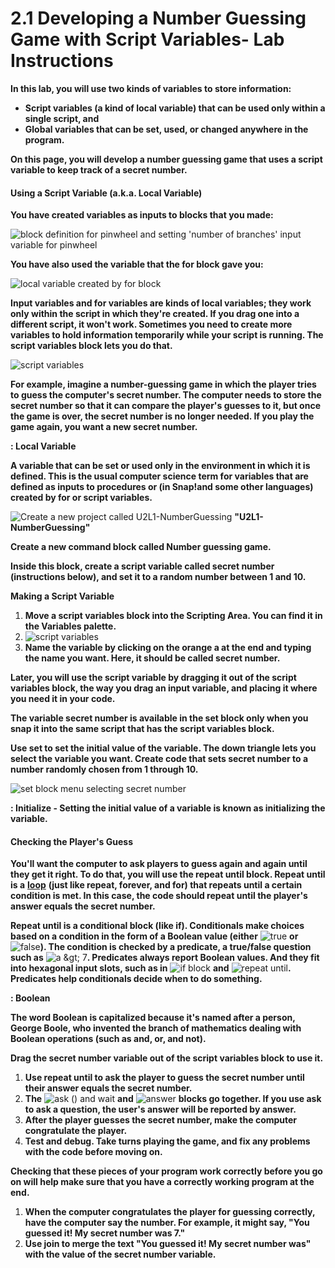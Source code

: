 # 2.1 Developing a Number Guessing Game with Script Variables- Lab Instructions

**In this lab, you will use two kinds of variables to store information:**

* **Script variables \(a kind of local variable\) that can be used only within a single script, and**
* **Global variables that can be set, used, or changed anywhere in the program.**

**On this page, you will develop a number guessing game that uses a script variable to keep track of a secret number.**

#### **Using a Script Variable \(a.k.a. Local Variable\)**

**You have created variables as inputs to blocks that you made:**

![block definition for pinwheel and setting &apos;number of branches&apos; input variable for pinwheel](https://lh5.googleusercontent.com/1ohXR-QftCjspcqEChdZZBxsKT8DyTJ3-_XIFcbGVHnOhaVKxM2FcMOjXhyZbU7Ycn2qVG2OzzyYHXsojA5ZXScm37zQ5Yh6k1oPUHmiuVDA8llT_8VmFXGMeh5PdIwHCA9EKmk)

**You have also used the variable that the for block gave you:**

![local variable created by for block](https://lh4.googleusercontent.com/WD2EtDYFHdlamPrcEOvFUM0QS5ED3Sx_Df6ZkfhKbClkgehpodZ4FQ56B22S1EM8kDBoY3gerpkgVUgnQF1zpVfyzp--jY0Cjq44YGGoHgX8cVTPCl6RmUeBzGmzDCpL-Isr_24)

**Input variables and for variables are kinds of local variables; they work only within the script in which they're created. If you drag one into a different script, it won't work. Sometimes you need to create more variables to hold information temporarily while your script is running. The script variables block lets you do that.**

![script variables](https://lh4.googleusercontent.com/yXTf-8rLACo3cwSPSbpVSF1gZ2OzBDPfUlQCTCkfOk3-PhwpyLV1Q6cj_5UTIBhorGgsoEwVdX-A2Eireq3Gjn4clcKdcQ_L3m03xV6bfOqXGgOvlFhklUJRTf35f0ea0FqqACA)

**For example, imagine a number-guessing game in which the player tries to guess the computer's secret number. The computer needs to store the secret number so that it can compare the player's guesses to it, but once the game is over, the secret number is no longer needed. If you play the game again, you want a new secret number.**

**: Local Variable**

**A variable that can be set or used only in the environment in which it is defined. This is the usual computer science term for variables that are defined as inputs to procedures or \(in Snap!and some other languages\) created by for or script variables.**

![Create a new project called U2L1-NumberGuessing](https://lh4.googleusercontent.com/nhJwxfMWro-kuV3vqP2kgUzDLnEoCtYMagojr--HAjafnEtPGQ4nGcsF-cJmKAFS6VdaKpSwwECivu56PnEMkOxr80IYeKEr4HG22ggdtPbRXsDIWtLtjOwEPvk6x3dF7bPtQwA)  **"U2L1-NumberGuessing"**

**Create a new command block called Number guessing game.**

**Inside this block, create a script variable called secret number \(instructions below\), and set it to a random number between 1 and 10.**

**Making a Script Variable**

1. **Move a script variables block into the Scripting Area. You can find it in the Variables palette.**
2. ![script variables](https://lh3.googleusercontent.com/J9XJCqRGziVxOUxubu2DC0kdPtZlTZ1Cs6dbZdXVwcPQZxNleyqUOrKmYNWQb1gAejLYWDRh0GLqp2oBnomDUGm5x-mkwqgTRCdtcgx3A6YAjaVDClrgLKhfCebOsp4FX63EGCs)
3. **Name the variable by clicking on the orange a at the end and typing the name you want. Here, it should be called secret number.**

**Later, you will use the script variable by dragging it out of the script variables block, the way you drag an input variable, and placing it where you need it in your code.**

**The variable secret number is available in the set block only when you snap it into the same script that has the script variables block.**

**Use set to set the initial value of the variable. The down triangle lets you select the variable you want. Create code that sets secret number to a number randomly chosen from 1 through 10.** 

![set block menu selecting secret number](https://lh3.googleusercontent.com/5bPzHowZroeTBsJEl9MVfvoDRZLG12Pm4UwxYFwn7s4j-cvOemKIYv74HkpZJ5t-7WrCVOD1OF85l4MeiPfoh2Z0zQpsGh35tvcCCIh9V4O-7CYs4ZAipG5DE1Kl1d3y-MC32eQ)

**: Initialize - Setting the initial value of a variable is known as initializing the variable.**

#### **Checking the Player's Guess**

**You'll want the computer to ask players to guess again and again until they get it right. To do that, you will use the repeat until block. Repeat until is a** [**loop**](http://bjc.edc.org/bjc-r/cur/programming/1-introduction/3-drawing/6-the-for-block.html?topic=nyc_bjc%2F1-intro-loops.topic&course=bjc4nyc.html&novideo&noassignment) **\(just like repeat, forever, and for\) that repeats until a certain condition is met. In this case, the code should repeat until the player's answer equals the secret number.**

**Repeat until is a conditional block \(like if\). Conditionals make choices based on a condition in the form of a Boolean value \(either** ![true](https://lh3.googleusercontent.com/nGCWrWSEl0yHTkKonB9OlvZBseuzispgbcCclaf5-reZbJyhuoMHnYbzYyQ1ElJ9wEn56t1jIa7CyfyvDSevpy_EOK1dBwM-A6mERYVi2LYp0ZvM48TaQO2Ud8mdyv8tn1lxrE0) **or** ![false](https://lh5.googleusercontent.com/DYa5LwMN2w2Ay-jEon9RAaH7m3zh2S2uTIz_ADkmCENQm9uVnS6WDPTZS3UBILWKrc4daBx9eG6X95M1URdy659OCoZu3lPp0vVUtbx-WdLBRIOcyu7Ej8goFp6uWwBUpN0NMmg)**\). The condition is checked by a predicate, a true/false question such as** ![a &amp;gt; 7](https://lh5.googleusercontent.com/XIMpjmZIrKYELdzzDCLeDDAtrE9Ij6kNFiPV8ZVlrGl5Wjs5a8t60oudA5nmqS5K3Uk4WuRMXdnR2zsRati86IMGcv9gD3xBeq_M6wDF-yc3JmWFnVWQ4X9CwGbRJOFyfVoV-3I)**. Predicates always report Boolean values. And they fit into hexagonal input slots, such as in** ![if block](https://lh6.googleusercontent.com/OElgsiI-Cw9rvxZcpbnq6dJCPAc0VmxKiJEPNDIPPa9YVcLpwPqsky1O9zBt8k4xPLjJS_lualrtEbn-8SUa4Pu0MWBP5-iUiO4XC9wSuc82zcp2rCENE70ZbSqI5KifHDwNZT0) **and** ![repeat until](https://lh4.googleusercontent.com/Gr2OdWvNWd10cOehSRXs7_jnrT9o3EaC6-7UpqjkvIgcylANdCHTcjgSxiZHkRLmmVfJ8kplutOocjwHyYmyJzF3QAZz9JKM8758n1LQf6kR5kRvmUde-1vCjuPv2crj12lsEYw)**. Predicates help conditionals decide when to do something.**

**: Boolean**

**The word Boolean is capitalized because it's named after a person, George Boole, who invented the branch of mathematics dealing with Boolean operations \(such as and, or, and not\).**  


**Drag the secret number variable out of the script variables block to use it.**

1. **Use repeat until to ask the player to guess the secret number until their answer equals the secret number.**
2. **The** ![ask \(\) and wait](https://lh6.googleusercontent.com/Jkza-wX92RF3D7Vf0BJvSuUt-hpcItz48J3dcQCsFUU8mHCpQTHonuKpkvBYsLeZtDDw7VMzd6h3fgt85lvY7-q-6kLCP2xhLoIcb7Ab4TP0gH5Ib2_GyoAhU4soSI-HwYUCzkY) **and** ![answer](https://lh3.googleusercontent.com/BSaho7z6aTIxmNiZzdtD1XIYZmFNqB2xQSihF81DfJ5d6CIi4d9x27mQg5tZCmks69h9hmB6WuRMOnex5uRcG6f7ZzN1eDIvmOKtGZCYo3KvVnaCvWV83yEyOP4BUg9z1UOajLk) **blocks go together. If you use ask to ask a question, the user's answer will be reported by answer.**
3. **After the player guesses the secret number, make the computer congratulate the player.**
4. **Test and debug. Take turns playing the game, and fix any problems with the code before moving on.**

**Checking that these pieces of your program work correctly before you go on will help make sure that you have a correctly working program at the end.**

1. **When the computer congratulates the player for guessing correctly, have the computer say the number. For example, it might say, "You guessed it! My secret number was 7."**
2. **Use join to merge the text "You guessed it! My secret number was" with the value of the secret number variable.**

